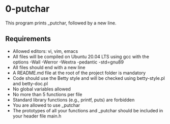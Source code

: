 # 0-putchar

This program prints _putchar, followed by a new line.

## Requirements

- Allowed editors: vi, vim, emacs
- All files will be compiled on Ubuntu 20.04 LTS using gcc with the options -Wall -Werror -Wextra -pedantic -std=gnu89
- All files should end with a new line
- A README.md file at the root of the project folder is mandatory
- Code should use the Betty style and will be checked using betty-style.pl and betty-doc.pl
- No global variables allowed
- No more than 5 functions per file
- Standard library functions (e.g., printf, puts) are forbidden
- You are allowed to use _putchar
- The prototypes of all your functions and _putchar should be included in your header file main.h
